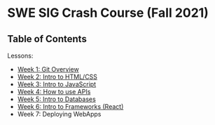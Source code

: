 # SWE SIG Crash Course (Fall 2021)
## Table of Contents
Lessons:

* [Week 1: Git Overview](https://github.com/UCMercedACM/SWE-SIG-Crash-Course/tree/main/w1-Intro_Git)
* [Week 2: Intro to HTML/CSS](https://github.com/UCMercedACM/SWE-SIG-Crash-Course/tree/main/w2-Intro_HTML_CSS)
* [Week 3: Intro to JavaScript](https://github.com/UCMercedACM/SWE-SIG-Crash-Course/tree/main/w3-Intro-JS)
* [Week 4: How to use APIs](https://github.com/UCMercedACM/SWE-SIG-Crash-Course/tree/main/w4-Intro-APIs)
* [Week 5: Intro to Databases](https://github.com/UCMercedACM/SWE-SIG-Crash-Course/tree/main/w5-Intro-Firebase)
* [Week 6: Intro to Frameworks (React)](https://github.com/UCMercedACM/SWE-SIG-Crash-Course/tree/main/w6-Intro-React)
* Week 7: Deploying WebApps
 
